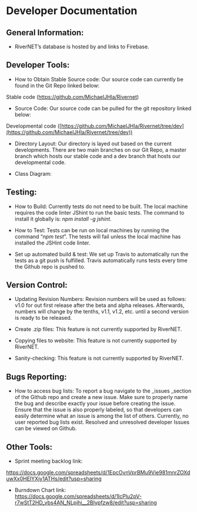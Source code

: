 # Developer Documentation
## General Information:

- RiverNET’s database is hosted by and links to Firebase.

## Developer Tools:

- How to Obtain Stable Source code: Our source code can currently be found in the Git Repo linked below:

Stable code (https://github.com/MichaelJHla/Rivernet)

- Source Code: Our source code can be pulled for the git repository linked below:

Developmental code ([https://github.com/MichaelJHla/Rivernet/tree/dev](https://github.com/MichaelJHla/Rivernet/tree/dev))

- Directory Layout: Our directory is layed out based on the current developments. There are two main branches on our Git Repo, a master branch which hosts our stable code and a dev branch that hosts our developmental code.

- Class Diagram:

## Testing:

- How to Build: Currently tests do not need to be built. The local machine requires the code linter JShint to run the basic tests. The command to install it globally is: _npm install -g jshint_.

- How to Test: Tests can be run on local machines by running the command “_npm test_”. The tests will fail unless the local machine has installed the JSHint code linter. 

- Set up automated build & test: We set up Travis to automatically run the tests as a git push is fulfilled. Travis automatically runs tests every time the Github repo is pushed to. 

## Version Control:

- Updating Revision Numbers: Revision numbers will be used as follows: v1.0 for out first release after the beta and alpha releases. Afterwards, numbers will change by the tenths, v1.1, v1.2, etc. until a second version is ready to be released.

- Create .zip files: This feature is not currently supported by RiverNET.

- Copying files to website:  This feature is not currently supported by RiverNET.

- Sanity-checking:  This feature is not currently supported by RiverNET.

## Bugs Reporting: 

- How to access bug lists: To report a bug navigate to the _issues _section of the Github repo and create a new issue. Make sure to properly name the bug and describe exactly your issue before creating the issue. Ensure that the issue is also properly labeled, so that developers can easily determine what an issue is among the list of others.  Currently, no user reported bug lists exist. Resolved and unresolved developer Issues can be viewed on Github. 

## Other Tools:

 - Sprint meeting backlog link:

https://docs.google.com/spreadsheets/d/1EpcOvnVprBMu9Vie981mnrZOXduwXx0HEIYXjy1ATHs/edit?usp=sharing

 - Burndown Chart link: https://docs.google.com/spreadsheets/d/1lcPlu2pV-r7wStT2HD_ybs4AN_NLpjhi__2BIypfzw8/edit?usp=sharing
